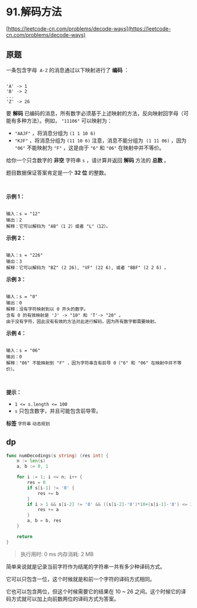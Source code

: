 # 91.解码方法
[https://leetcode-cn.com/problems/decode-ways](https://leetcode-cn.com/problems/decode-ways) 
## 原题
一条包含字母  `A-Z` 的消息通过以下映射进行了 **编码** ：

```

'A' -> 1
'B' -> 2
...
'Z' -> 26

```
要 **解码** 已编码的消息，所有数字必须基于上述映射的方法，反向映射回字母（可能有多种方法）。例如， `"11106"` 可以映射为：
-  `"AAJF"` ，将消息分组为 `(1 1 10 6)` 
-  `"KJF"` ，将消息分组为 `(11 10 6)` 
注意，消息不能分组为  `(1 11 06)` ，因为 `"06"` 不能映射为 `"F"` ，这是由于 `"6"` 和 `"06"` 在映射中并不等价。

给你一个只含数字的 **非空** 字符串 `s` ，请计算并返回 **解码** 方法的 **总数** 。

题目数据保证答案肯定是一个 **32 位** 的整数。

 

 **示例 1：** 

```

输入：s = "12"
输出：2
解释：它可以解码为 "AB"（1 2）或者 "L"（12）。

```
 **示例 2：** 

```

输入：s = "226"
输出：3
解释：它可以解码为 "BZ" (2 26), "VF" (22 6), 或者 "BBF" (2 2 6) 。

```
 **示例 3：** 

```

输入：s = "0"
输出：0
解释：没有字符映射到以 0 开头的数字。
含有 0 的有效映射是 'J' -> "10" 和 'T'-> "20" 。
由于没有字符，因此没有有效的方法对此进行解码，因为所有数字都需要映射。

```
 **示例 4：** 

```

输入：s = "06"
输出：0
解释："06" 不能映射到 "F" ，因为字符串含有前导 0（"6" 和 "06" 在映射中并不等价）。
```
 

 **提示：** 
-  `1 <= s.length <= 100` 
-  `s` 只包含数字，并且可能包含前导零。
 
**标签**
`字符串` `动态规划` 


## dp
```go
func numDecodings(s string) (res int) {
	n := len(s)
	a, b := 0, 1

	for i := 1; i <= n; i++ {
		res = 0
		if s[i-1] != '0' {
			res += b
		}
		if i > 1 && s[i-2] != '0' && ((s[i-2]-'0')*10+(s[i-1]-'0') <= 26) {
			res += a
		}
		a, b = b, res
	}

	return
}
```
>执行用时: 0 ms
内存消耗: 2 MB

简单来说就是记录当前字符作为结尾的字符串一共有多少种译码方式。

它可以只包含一位，这个时候就是和前一个字符的译码方式相同。

它也可以包含两位，但这个时候需要它的结果在 10 ~ 26 之间。这个时候它的译码方式就可以加上向前数两位的译码方式为答案。
